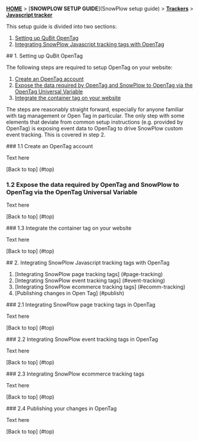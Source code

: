 <a name="top" />

[**HOME**](Home) > [**SNOWPLOW SETUP GUIDE**](SnowPlow setup guide) > [**Trackers**](choosing-a-tracker) > [**Javascript tracker**](Javascript-tracker-setup)

This setup guide is divided into two sections:

1. [Setting up QuBit OpenTag](#setup-opentag)
2. [Integrating SnowPlow Javascript tracking tags with OpenTag](#snowplow-setup)

<a name="setup-opentag" />
## 1. Setting up QuBit OpenTag

The following steps are required to setup OpenTag on your website:

1. [Create an OpenTag account](#create-account)
2. [Expose the data required by OpenTag and SnowPlow to OpenTag via the OpenTag Universal Variable](#expose-data)
3. [Integrate the container tag on your website](#container)

The steps are reasonably straight forward, especially for anyone familiar with tag management or Open Tag in particular. The only step with some elements that deviate from common setup instructions (e.g. provided by OpenTag) is exposing event data to OpenTag to drive SnowPlow custom event tracking. This is covered in step 2.

<a name="create-account" />
### 1.1 Create an OpenTag account

Text here

[Back to top] (#top)

### 1.2 Expose the data required by OpenTag and SnowPlow to OpenTag via the OpenTag Universal Variable

Text here

[Back to top] (#top)

<a name="container" />
### 1.3 Integrate the container tag on your website 

Text here

[Back to top] (#top)

<a name="snowplow-setup" />
## 2. Integrating SnowPlow Javascript tracking tags with OpenTag

1. [Integrating SnowPlow page tracking tags] (#page-tracking)
2. [Integrating SnowPlow event tracking tags] (#event-tracking)
3. [Integrating SnowPlow ecommerce tracking tags] (#ecomm-tracking)
4. [Publishing changes in Open Tag] (#publish)

<a name="page-tracking" />
### 2.1 Integrating SnowPlow page tracking tags in OpenTag

Text here

[Back to top] (#top)

<a name="event-tracking" />
### 2.2 Integrating SnowPlow event tracking tags in OpenTag

Text here

[Back to top] (#top)

<a name="ecomm-tracking" />
### 2.3 Integrating SnowPlow ecommerce tracking tags

Text here

[Back to top] (#top)

<a name="publish" />
### 2.4 Publishing your changes in OpenTag

Text here

[Back to top] (#top)